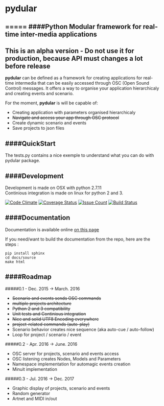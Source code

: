 # pydular
=====
####Python Modular framework for real-time inter-media applications
---
**This is an alpha version - Do not use it for production, because API must changes a lot before release**
---

**pydular** can be defined as a framework for creating applications for real-time intermedia
that can be easily accessed through OSC (Open Sound Control) messages.
It offers a way to organise your application hierarchicaly and creating events and scenario.

For the moment, **pydular** is will be capable of:

-  Creating application with parameters organised hierarchicaly
-  ~~Navigate and access your app through OSC protocol~~
-  Create dynamic scenario and events
-  Save projects to json files

####QuickStart
---
The tests.py contains a nice exemple to understand what you can do with pydular package.

####Development
---
Development is made on OSX with python 2.7.11    
Continious integration is made on linux for python 2 and 3.

[![Code Climate](https://codeclimate.com/github/PixelStereo/pydular/badges/gpa.svg)](https://codeclimate.com/github/PixelStereo/pydular)
[![Coverage Status](https://coveralls.io/repos/github/PixelStereo/pydular/badge.svg?branch=master)](https://coveralls.io/github/PixelStereo/pydular?branch=master)
[![Issue Count](https://codeclimate.com/github/PixelStereo/pydular/badges/issue_count.svg)](https://codeclimate.com/github/PixelStereo/pydular)
[![Build Status](https://travis-ci.org/PixelStereo/pydular.svg?branch=master)](https://travis-ci.org/PixelStereo/pydular)

####Documentation
---
Documentation is available online [on this page](http://pixelstereo.github.io/pydular)    

If you need/want to build the documentation from the repo, here are the steps : 

    pip install sphinx
    cd docs/source
    make html

####Roadmap
---
#####0.1 - Dec. 2015 -> March. 2016
* ~~Scenario and events sends OSC commands~~
* ~~multiple projects architecture~~
* ~~Python 2 and 3 compatibility~~
* ~~Unit tests and Continious integration~~
* ~~Nice and solid UTF8 Encoding everywhere~~
* ~~project-related commands (auto-play)~~
* Scenario behavior creates nice sequence (aka auto-cue / auto-follow)
* Loop for project / scenario / event

#####0.2 - Apr. 2016 -> June. 2016
* OSC server for projects, scenario and events access
* OSC listening creates Nodes, Models and Parameters
* Namespace implementation for automagic events creation
* Minuit implementation

#####0.3 - Jul. 2016 -> Dec. 2017
* Graphic display of projects, scenario and events
* Random generator
* Artnet and MIDI in/out
